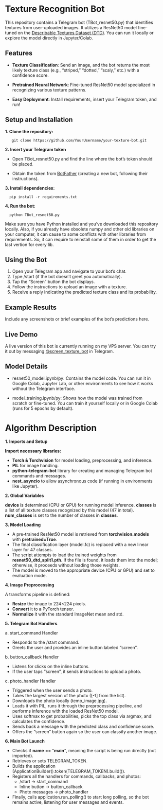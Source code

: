 # Texture Recognition Bot

This repository contains a Telegram bot (TBot_resnet50.py) that identifies textures from user-uploaded images. It utilizes a ResNet50 model fine-tuned on the [Describable Textures Dataset (DTD)](https://www.robots.ox.ac.uk/~vgg/data/dtd/). You can run it locally or explore the model directly in Jupyter/Colab.

## Features

* **Texture Classification**: Send an image, and the bot returns the most likely texture class (e.g., “striped,” “dotted,” “scaly,” etc.) with a confidence score.
    
* **Pretrained Neural Network**: Fine-tuned ResNet50 model specialized in recognizing various texture patterns.
    
* **Easy Deployment**: Install requirements, insert your Telegram token, and run!

## Setup and Installation

**1. Clone the repository:**
 
       git clone https://github.com/YourUsername/your-texture-bot.git

**2. Insert your Telegram token**
* Open TBot_resnet50.py and find the line where the bot’s token should be placed.

* Obtain the token from [BotFather](https://t.me/BotFather) (creating a new bot, following their instructions).

**3. Install dependencies:**

      pip install -r requirements.txt

**4. Run the bot:**

      python TBot_resnet50.py

Make sure you have Python installed and you’ve downloaded this repository locally. Also, if you already have obsolete numpy and other old libraries on your computer, it can cause to some conflicts with other libraries from requirements. So, it can require to reinstall some of them in order to get the last vertion for every lib.

## Using the Bot

1. Open your Telegram app and navigate to your bot’s chat.
2. Type /start (if the bot doesn’t greet you automatically).
3. Tap the “Screen” button the bot displays.
4. Follow the instructions to upload an image with a texture.
5. Receive a reply indicating the predicted texture class and its probability.

## Example Results

Include any screenshots or brief examples of the bot’s predictions here.

## Live Demo

A live version of this bot is currently running on my VPS server. You can try it out by messaging [@screen_texture_bot](https://t.me/screen_texture_bot) in Telegram.


## Model Details

* resnet50_model.ipynb/py:
Contains the model code. You can run it in Google Colab, Jupyter Lab, or other environments to see how it works without the Telegram interface.

* model_training.ipynb/py:
Shows how the model was trained from scratch or fine-tuned. You can train it yourself locally or in Google Colab (runs for 5 epochs by default).


# Algorithm Description

**1. Imports and Setup**

**Import necessary libraries:**

* **Torch & Torchvision** for model loading, preprocessing, and inference.
* **PIL** for image handling.
* **python-telegram-bot** library for creating and managing Telegram bot commands and messages.
* **nest_asyncio** to allow asynchronous code (if running in environments like Jupyter).

**2. Global Variables**

**device** is determined (CPU or GPU) for running model inference.
**classes** is a list of all texture classes recognized by this model (47 in total).
**num_classes** is set to the number of classes in **classes**.

**3. Model Loading**

* A pre-trained ResNet50 model is retrieved from **torchvision.models** with **pretrained=True**.
* The final classification layer (model.fc) is replaced with a new linear layer for 47 classes.
* The script attempts to load the trained weights from **resnet50_dtd_split1.pth**. If the file is found, it loads them into the model; otherwise, it proceeds without loading those weights.
* The model is moved to the appropriate device (CPU or GPU) and set to evaluation mode.

**4. Image Preprocessing**

A transforms pipeline is defined:
* **Resize** the image to 224×224 pixels.
* **Convert** it to a PyTorch tensor.
* **Normalize** it with the standard ImageNet mean and std.

**5. Telegram Bot Handlers**

a. start_command Handler
* Responds to the /start command.
* Greets the user and provides an inline button labeled “screen”.

b. button_callback Handler
* Listens for clicks on the inline buttons.
* If the user taps “screen”, it sends instructions to upload a photo.

c. photo_handler Handler
* Triggered when the user sends a photo.
* Takes the largest version of the photo ([-1] from the list).
* Downloads the photo locally (temp_image.jpg).
* Loads it with PIL, runs it through the preprocessing pipeline, and performs inference with the loaded ResNet50 model.
* Uses softmax to get probabilities, picks the top class via argmax, and calculates the confidence.
* Sends back a message with the predicted class and confidence score.
* Offers the “screen” button again so the user can classify another image.

**6. Main Bot Launch**
* Checks if __name__ == "__main__", meaning the script is being run directly (not imported).
* Retrieves or sets TELEGRAM_TOKEN.
* Builds the application (ApplicationBuilder().token(TELEGRAM_TOKEN).build()).
* Registers all the handlers for commands, callbacks, and photos:
    * /start -> start_command
    * Inline button -> button_callback
    * Photo messages -> photo_handler
* Finally, calls application.run_polling() to start long polling, so the bot remains active, listening for user messages and events.

   
